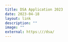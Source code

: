 ```yaml
---
title: DSA Application 2023
date: 2023-04-18
layout: link
description: ""
image: ""
external: https:///dsa/
---
```

